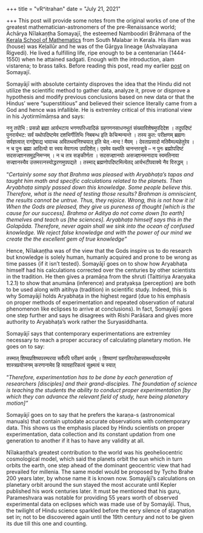+++
title = "vR^itrahan"
date = "July 21, 2021"

+++
This post will provide some notes from the original works of one of the
greatest mathematician-astronomers of the pre-Renaissance world; Achārya
Nīlakaṇṭha Somayajī, the esteemed Namboodiri Brāhmaṇa of the [Kerala
School of
Mathematics](https://en.wikipedia.org/wiki/Kerala_school_of_astronomy_and_mathematics)
from South Malabar in Kerala. His illam was (house) was Keḷallūr and he
was of the Gārgya lineage (Ashvalayana Rigvedi). He lived a fulfilling
life, ripe enough to be a centenarian (1444-1550) when he attained
sadgati. Enough with the introduction, alam vistarena; to brass talks.
Before reading this post, read my earlier
[post](https://vriitrahan.wordpress.com/2020/12/11/nilaka%e1%b9%87%e1%b9%adha-somayaji-s-wisdom/)
on Somayajī.

Somayājī with absolute certainty disproves the idea that the Hindu did
not utilize the scientific method to gather data, analyze it, prove or
disprove a hypothesis and modify previous conclusions based on new data
or that the Hindus’ were “superstitious” and believed their science
literally came from a God and hence was infallible. He is extremley
critical of this irrational view in his Jyotirmīmāṃsa and says:

ननु तपोभि : प्रसन्नो ब्रह्मा आर्यभटाय भगणपरिध्यादिकं ग्रहगणनसाधनभूतं
संख्याविशेषमुपदिदेश । तदुपदिष्टं पुनरार्यभट: सर्वं यथोपदिष्टमेव
दशभिर्गीतिभिः निबबन्ध इति केचिन्मन्यन्ते । तस्य कुत: परीक्षणम् ब्रह्मणः
सर्वज्ञत्वात् रागद्वेषाद्य भावाच्च अवितथ्त्वनिश्चयात् इति चेत् -मन्द !
मैवम् । देवताप्रसादो मतिवैमल्यहेतुरेव । न च पुनः ब्रह्मा आदित्यो वा स्वय
मेवागत्य उपदिशेत्। एवमेव वक्ष्यति चानन्तरसूत्रे – न पुनः ब्रह्मोपदिष्टं
सदसज्ज्ञानसमुद्रनिमग्नम् । न च तत्र सङ्कीर्णता । सदसज्ज्ञानयोः
असज्ज्ञानमनादाय स्वमतिनावा सज्ज्ञानस्यैव उत्तमरत्नस्योद्धरणमुपपद्यते ।
तस्माद् ब्रह्मणोपदिष्टमित्येतद् आर्यभटीपवाक्ये नैव विरुद्धम् ।

“*Certainly some say that Brahma was pleased with Aryabhaṭa’s tapas and
taught him math and specific calculations related to the planets. Then
Aryabhaṭa simply passed down this knowledge. Some people believe this.
Therefore, what is the need of testing those results? Brahman is
omniscient, the results cannot be untrue. Thus, they rejoice. Wrong,
this is not how it is! When the Gods are pleased, they give us pureness
of thought \[which is the cause for our success\]. Brahma or Aditya do
not come down \[to earth\] themelves and teach us \[the sciences\].
Aryabhaṭa himself says this in the Golapāda. Therefore, never again
shall we sink into the ocean of confused knowledge. We reject false
knowledge and with the power of our mind we create the the excellent gem
of true knowledge”*

Hence, Nīlakaṇṭha was of the view that the Gods inspire us to do
research but knowledge is solely human, humanly acquired and prone to be
wrong as time passes {if it isn’t tested}. Somayājī goes on to show how
Aryabhaṭa himself had his calculations corrected over the centuries by
other scientists in the tradition. He then gives a pramāṇa from the
shruti (Taittiriya Araṇyaka 1.2.1) to show that anumāna (inference) and
pratyakṣa (perception) are both to be used along with aitihya
(tradition) in scientific study. Indeed, this is why Somayājī holds
Aryabhaṭa in the highest regard (due to his emphasis on proper methods
of experimentation and repeated observation of natural phenomenon like
eclipses to arrive at conclusions). In fact, Somayājī goes one step
further and says he disagrees with Rishi Parāśara and gives more
authority to Aryabhaṭa’s work rather the Suryasiddhanta.

Somayājī says that contemporary experimentations are extremley necessary
to reach a proper accuracy of calculating planetary motion. He goes on
to say:

तस्मात् शिष्यप्रशिष्यपरम्परया सर्वैरपि परीक्षणं कार्यम् । शिष्याणां
ग्रहगतिपरोक्षासामर्थ्यापादनमेव शास्त्रप्रयोजनम् करणानामेव हि
व्यावहारिकत्वं सूक्ष्मत्वं च स्यात्

“*Therefore, experimentation has to be done by each generation of
researchers \[disciples\] and their grand-disciples. The foundation of
science is teaching the students the ability to conduct proper
experimentation \[by which they can advance the relevant field of study,
here being planetary motion\]”*

Somayājī goes on to say that he prefers the karaṇa-s (astronomical
manuals) that contain uptodate accurate observations with contemporary
data. This shows us the emphasis placed by Hindu scientists on proper
experimentation, data collection and its constant updation from one
generation to another if it has to have any validity at all.

Nīlakaṇtha’s greatest contribution to the world was his geoheliocentric
cosmological model, which said the planets orbit the sun which in turn
orbits the earth, one step ahead of the dominant geocentric view that
had prevailed for millenia. The same model would be proposed by Tycho
Brahe 200 years later, by whose name it is known now. Somayājī’s
calculations on planetary orbit around the sun stayed the most accurate
until Kepler published his work centuries later. It must be mentioned
that his guru, Parameshvara was notable for providing 55 years worth of
observed experimental data on eclipses which was made use of by
Somayājī. Thus, the twilight of Hindu science sparkled before the eery
silence of stagnation set in; not to be discovered again until the 19th
century and not to be given its due till this one and counting.  

